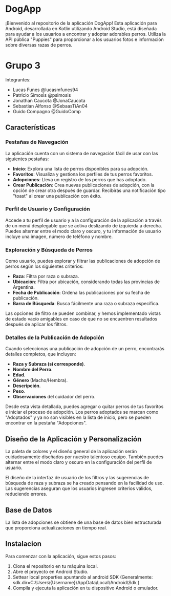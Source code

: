 # DogApp

¡Bienvenido al repositorio de la aplicación DogApp! Esta aplicación para Android, desarrollada en Kotlin utilizando Android Studio, está diseñada para ayudar a los usuarios a encontrar y adoptar adorables perros. Utiliza la API pública "Puppies" para proporcionar a los usuarios fotos e información sobre diversas razas de perros. 

# Grupo 3 
Integrantes:
- Lucas Funes @lucasmfunes94
- Patricio Simosis @psimosis
- Jonathan Caucota @JonaCaucota
- Sebastian Alfonso @SebaasTiAn04
- Guido Compagno @GuidoComp
  
## Características

### Pestañas de Navegación

La aplicación cuenta con un sistema de navegación fácil de usar con las siguientes pestañas:

- **Inicio**: Explora una lista de perros disponibles para su adopción.
- **Favoritos**: Visualiza y gestiona los perfiles de tus perros favoritos.
- **Adopciones**: Lleva un registro de los perros que has adoptado.
- **Crear Publicación**: Crea nuevas publicaciones de adopción, con la opción de crear otra después de guardar. Recibirás una notificación tipo "toast" al crear una publicación con éxito.

### Perfil de Usuario y Configuración

Accede a tu perfil de usuario y a la configuración de la aplicación a través de un menú desplegable que se activa deslizando de izquierda a derecha. Puedes alternar entre el modo claro y oscuro, y tu información de usuario incluye una imagen, número de teléfono y nombre.

### Exploración y Búsqueda de Perros

Como usuario, puedes explorar y filtrar las publicaciones de adopción de perros según los siguientes criterios:

- **Raza**: Filtra por raza o subraza.
- **Ubicación**: Filtra por ubicación, considerando todas las provincias de Argentina.
- **Fecha de Publicación**: Ordena las publicaciones por su fecha de publicación.
- **Barra de Búsqueda**: Busca fácilmente una raza o subraza específica.

Las opciones de filtro se pueden combinar, y hemos implementado vistas de estado vacío amigables en caso de que no se encuentren resultados después de aplicar los filtros.

### Detalles de la Publicación de Adopción

Cuando seleccionas una publicación de adopción de un perro, encontrarás detalles completos, que incluyen:

- **Raza y Subraza (si corresponde)**.
- **Nombre del Perro**.
- **Edad**.
- **Género** (Macho/Hembra).
- **Descripción**.
- **Peso**.
- **Observaciones** del cuidador del perro.

Desde esta vista detallada, puedes agregar o quitar perros de tus favoritos e iniciar el proceso de adopción. Los perros adoptados se marcan como "Adoptados" y ya no son visibles en la lista de inicio, pero se pueden encontrar en la pestaña "Adopciones".

## Diseño de la Aplicación y Personalización

La paleta de colores y el diseño general de la aplicación serán cuidadosamente diseñados por nuestro talentoso equipo. También puedes alternar entre el modo claro y oscuro en la configuración del perfil de usuario.

El diseño de la interfaz de usuario de los filtros y las sugerencias de búsqueda de raza y subraza se ha creado pensando en la facilidad de uso. Las sugerencias aseguran que los usuarios ingresen criterios válidos, reduciendo errores.

## Base de Datos

La lista de adopciones se obtiene de una base de datos bien estructurada que proporciona actualizaciones en tiempo real.

## Instalacion

Para comenzar con la aplicación, sigue estos pasos:

1. Clona el repositorio en tu máquina local.
2. Abre el proyecto en Android Studio.
3. Settear local properties apuntando al android SDK (Generalmente: sdk.dir=C\:\\Users\\{Username}\\AppData\\Local\\Android\\Sdk
)
4. Compila y ejecuta la aplicación en tu dispositivo Android o emulador.
